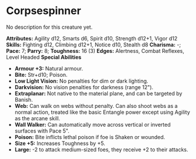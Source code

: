 # Corpsespinner

No description for this creature yet.

**Attributes:** Agility d12, Smarts d6, Spirit d10, Strength d12+1,
Vigor d12
**Skills:** Fighting d12, Climbing d12+1, Notice d10, Stealth d8
**Charisma:** -; **Pace:** 7; **Parry:** 8; **Toughness:** 16 (3)
**Edges:** Alertness, Combat Reflexes, Level Headed
**Special Abilities**

- **Armour +3:** Natural armour.
- **Bite:** Str+d10; Poison.
- **Low Light Vision:** No penalties for dim or dark lighting.
- **Darkvision:** No vision penalties for darkness (range 12").
- **Extraplanar:** Not native to the material plane, and can be targeted
by Banish.
- **Web:** Can walk on webs without penalty. Can also shoot webs as a
normal action, treated like the basic Entangle power except using
Agility as the arcane skill.
- **Wall Walker:** Can automatically move across vertical or inverted
surfaces with Pace 5".
- **Poison:** Bite inflicts lethal poison if foe is Shaken or wounded.
- **Size +5:** Increases Toughness by +5.
- **Large:** -2 to attack medium-sized foes, they receive +2 to their
attacks.
